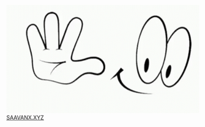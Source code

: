 ![logo](https://github.com/Saavanx/saavan-portfolio/blob/main/tenor.gif)<br>
[SAAVANX.XYZ](https://saavanx.xyz)
